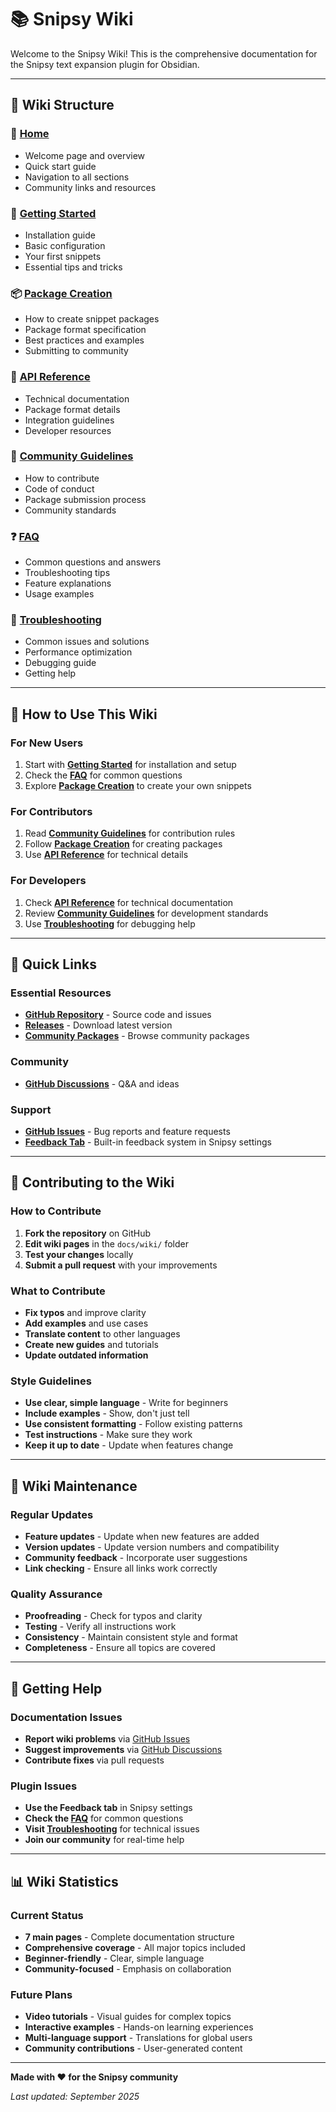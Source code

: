 # 📚 Snipsy Wiki

Welcome to the Snipsy Wiki! This is the comprehensive documentation for the Snipsy text expansion plugin for Obsidian.

---

## 📖 Wiki Structure

### 🎯 [Home](Home.md)
- Welcome page and overview
- Quick start guide
- Navigation to all sections
- Community links and resources

### 🚀 [Getting Started](Getting-Started.md)
- Installation guide
- Basic configuration
- Your first snippets
- Essential tips and tricks

### 📦 [Package Creation](Package-Creation.md)
- How to create snippet packages
- Package format specification
- Best practices and examples
- Submitting to community

### 🔧 [API Reference](API-Reference.md)
- Technical documentation
- Package format details
- Integration guidelines
- Developer resources

### 🌟 [Community Guidelines](Community-Guidelines.md)
- How to contribute
- Code of conduct
- Package submission process
- Community standards

### ❓ [FAQ](FAQ.md)
- Common questions and answers
- Troubleshooting tips
- Feature explanations
- Usage examples

### 🐛 [Troubleshooting](Troubleshooting.md)
- Common issues and solutions
- Performance optimization
- Debugging guide
- Getting help

---

## 🎯 How to Use This Wiki

### For New Users
1. Start with **[Getting Started](Getting-Started.md)** for installation and setup
2. Check the **[FAQ](FAQ.md)** for common questions
3. Explore **[Package Creation](Package-Creation.md)** to create your own snippets

### For Contributors
1. Read **[Community Guidelines](Community-Guidelines.md)** for contribution rules
2. Follow **[Package Creation](Package-Creation.md)** for creating packages
3. Use **[API Reference](API-Reference.md)** for technical details

### For Developers
1. Check **[API Reference](API-Reference.md)** for technical documentation
2. Review **[Community Guidelines](Community-Guidelines.md)** for development standards
3. Use **[Troubleshooting](Troubleshooting.md)** for debugging help

---

## 🔗 Quick Links

### Essential Resources
- **[GitHub Repository](https://github.com/Dimagious/snipsidian)** - Source code and issues
- **[Releases](https://github.com/Dimagious/snipsidian/releases)** - Download latest version
- **[Community Packages](https://github.com/Dimagious/snipsidian/wiki/Community-Packages)** - Browse community packages

### Community
- **[GitHub Discussions](https://github.com/Dimagious/snipsidian/discussions)** - Q&A and ideas

### Support
- **[GitHub Issues](https://github.com/Dimagious/snipsidian/issues)** - Bug reports and feature requests
- **[Feedback Tab](Getting-Started.md#feedback-tab)** - Built-in feedback system in Snipsy settings

---

## 📝 Contributing to the Wiki

### How to Contribute
1. **Fork the repository** on GitHub
2. **Edit wiki pages** in the `docs/wiki/` folder
3. **Test your changes** locally
4. **Submit a pull request** with your improvements

### What to Contribute
- **Fix typos** and improve clarity
- **Add examples** and use cases
- **Translate content** to other languages
- **Create new guides** and tutorials
- **Update outdated information**

### Style Guidelines
- **Use clear, simple language** - Write for beginners
- **Include examples** - Show, don't just tell
- **Use consistent formatting** - Follow existing patterns
- **Test instructions** - Make sure they work
- **Keep it up to date** - Update when features change

---

## 🎯 Wiki Maintenance

### Regular Updates
- **Feature updates** - Update when new features are added
- **Version updates** - Update version numbers and compatibility
- **Community feedback** - Incorporate user suggestions
- **Link checking** - Ensure all links work correctly

### Quality Assurance
- **Proofreading** - Check for typos and clarity
- **Testing** - Verify all instructions work
- **Consistency** - Maintain consistent style and format
- **Completeness** - Ensure all topics are covered

---

## 🎉 Getting Help

### Documentation Issues
- **Report wiki problems** via [GitHub Issues](https://github.com/Dimagious/snipsidian/issues)
- **Suggest improvements** via [GitHub Discussions](https://github.com/Dimagious/snipsidian/discussions)
- **Contribute fixes** via pull requests

### Plugin Issues
- **Use the Feedback tab** in Snipsy settings
- **Check the [FAQ](FAQ.md)** for common questions
- **Visit [Troubleshooting](Troubleshooting.md)** for technical issues
- **Join our community** for real-time help

---

## 📊 Wiki Statistics

### Current Status
- **7 main pages** - Complete documentation structure
- **Comprehensive coverage** - All major topics included
- **Beginner-friendly** - Clear, simple language
- **Community-focused** - Emphasis on collaboration

### Future Plans
- **Video tutorials** - Visual guides for complex topics
- **Interactive examples** - Hands-on learning experiences
- **Multi-language support** - Translations for global users
- **Community contributions** - User-generated content

---

**Made with ❤️ for the Snipsy community**

*Last updated: September 2025*
